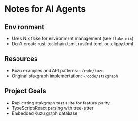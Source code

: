 # Notes for AI Agents

## Environment
- Uses Nix flake for environment management (see `flake.nix`)
- Don't create rust-toolchain.toml, rustfmt.toml, or .clippy.toml

## Resources
- Kuzu examples and API patterns: `~/code/kuzu`
- Original stakgraph implementation: `~/code/stakgraph`

## Project Goals
- Replicating stakgraph test suite for feature parity
- TypeScript/React parsing with tree-sitter
- Embedded Kuzu graph database
